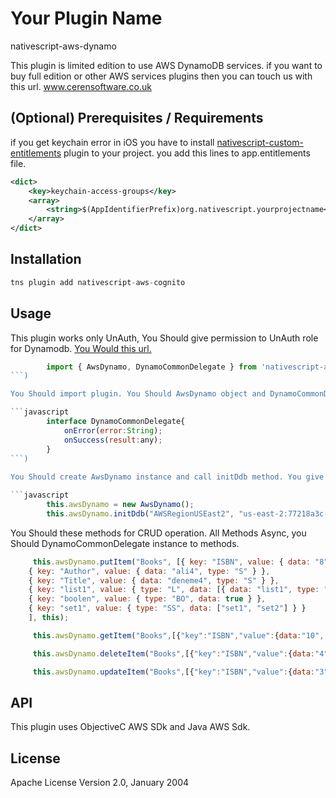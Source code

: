 # Your Plugin Name

nativescript-aws-dynamo

This plugin is limited edition  to use AWS DynamoDB services.
if you want to buy full edition or other AWS services plugins then you can touch us with this url.
www.cerensoftware.co.uk

## (Optional) Prerequisites / Requirements

if you get keychain error in iOS
you have to install [nativescript-custom-entitlements](https://github.com/Essent/nativescript-custom-entitlements) plugin to your project.
you add this lines to app.entitlements file.


```xml
<dict>
    <key>keychain-access-groups</key>
    <array>
        <string>$(AppIdentifierPrefix)org.nativescript.yourprojectname</string>
    </array>
</dict>
```


## Installation

```javascript
tns plugin add nativescript-aws-cognito
```

## Usage 
This plugin works only UnAuth, You Should give permission to UnAuth role for Dynamodb. [You Would this url.](http://docs.aws.amazon.com/mobile/sdkforios/developerguide/dynamodb-setup-for-ios.html)

```javascript
    	import { AwsDynamo, DynamoCommonDelegate } from 'nativescript-aws-dynamo';
```)

You Should import plugin. You Should AwsDynamo object and DynamoCommonDelegate imlement. Your class Should implement from DynamoCommonDelegate.

```javascript
    	interface DynamoCommonDelegate{
    		onError(error:String);
    		onSuccess(result:any);
		}
```)
    
You Should create AwsDynamo instance and call initDdb method. You give region and your identity pool id. You would look AWS documantation for more information.

```javascript
    	this.awsDynamo = new AwsDynamo();
    	this.awsDynamo.initDdb("AWSRegionUSEast2", "us-east-2:77218a3c-b958-41qw-bf14-984d54adba56");
```

You Should these methods for CRUD operation. All Methods Async, you Should DynamoCommonDelegate instance to methods.

```javascript
     this.awsDynamo.putItem("Books", [{ key: "ISBN", value: { data: "8", type: "S" } },
    { key: "Author", value: { data: "ali4", type: "S" } },
    { key: "Title", value: { data: "deneme4", type: "S" } },
    { key: "list1", value: { type: "L", data: [{ data: "list1", type: "S" }, { data: "3", type: "N" }] } },
    { key: "boolen", value: { type: "BO", data: true } },
    { key: "set1", value: { type: "SS", data: ["set1", "set2"] } }
    ], this);
```


```javascript
     this.awsDynamo.getItem("Books",[{"key":"ISBN","value":{data:"10", type:"S"}}], this);
```

```javascript
     this.awsDynamo.deleteItem("Books",[{"key":"ISBN","value":{data:"4", type:"S"}}], this);
```

```javascript
     this.awsDynamo.updateItem("Books",[{"key":"ISBN","value":{data:"3", type:"S"}}], [{key:"set2", value:{type:"SS", data:["set1","set2"]},"action":"PUT"}] , this);
```

## API

This plugin uses ObjectiveC AWS SDk and Java AWS Sdk.
    
## License

Apache License Version 2.0, January 2004
